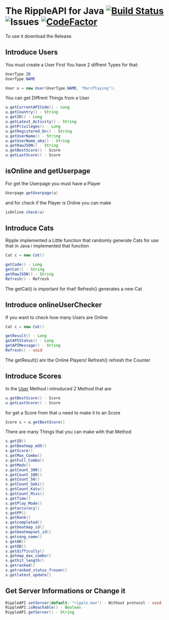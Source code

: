 # The RippleAPI for Java [![Build Status](https://travis-ci.org/MarcPlaying/RippleAPI-Java.svg?branch=master)](https://travis-ci.org/MarcPlaying/RippleAPI-Java) ![Issues](https://img.shields.io/github/issues/MarcPlaying/RippleAPI-Java.svg) [![CodeFactor](https://www.codefactor.io/repository/github/marcplaying/rippleapi-java/badge/master)](https://www.codefactor.io/repository/github/marcplaying/rippleapi-java/overview/master)
To use it download the Release.

## Introduce Users
You must create a User First You have 2 diffrent Types for that:
```java
UserType.ID
UserType.NAME
```

```java
User u = new User(UserType.NAME, "MarcPlaying");
```
You can get Diffrent Things from a User
```java
u.getCurrentAPICode() - Long
u.getCountry() - String
u.getID() - Long
u.getLatest_Activity() - String
u.getPrivileges() - Long
u.getRegistered_On() - String
u.getUserName() - String
u.getUserName_aka() - String
u.getRawJSON() - String
u.getBestScore() - Score
u.getLastScore() - Score
```

## isOnline and getUserpage
For get the Userpage you must have a Player
```java
Userpage.getUserpage(u)
```
and for check if the Player is Online you can make
```java
isOnline.check(u)
```
## Introduce Cats
Ripple implemented a Little function that randomly generate Cats for use that in Java i implemented that function
```java
Cat c = new Cat()
```
```java
getCode() - Long
getCat() - String
getRawJSON() - String
Refresh() - Refresh
```
The getCat() is important for that! Refresh() generates a new Cat

## Introduce onlineUserChecker
If you want to check how many Users are Online
```java
Cat c = new Cat()
```
```java
getResult() - Long
getAPIStatus() - Long
getAPIMessage() - String
Refresh() - void
```
The getResult() are the Online Players! Refresh() refresh the Counter

## Introduce Scores
In the [User](https://gist.github.com/MarcPlaying/f9d5962ba28da78d56a3c5eee4da79bd#introduce-users) Method i introduced 2 Method that are
```java
u.getBestScore() - Score
u.getLastScore() - Score
```
for get a Score from that u need to make it to an Score
```java
Score s = u.getBestScore()
```
There are many Things that you can make with that Method
```java
s.getID()
s.getBeatmap_md5()
s.getScore()
s.getMax_Combo()
s.getFull_Combo()
s.getMods()
s.getCount_300()
s.getCount_100()
s.getCount_50()
s.getCount_Geki()
s.getCount_Katu()
s.getCount_Miss()
s.getTime()
s.getPlay_Mode()
s.getaccuracy()
s.getPP()
s.getRank()
s.getcompleted()
s.getbeatmap_id()
s.getbeatmapset_id()
s.getsong_name()
s.getAR()
s.getOD()
s.getdifficulty()
s.getmap_max_combo()
s.gethit_length()
s.getranked()
s.getranked_status_frozen()
s.getlatest_update()
```
## Get Server Informations or Change it
```java
RippleAPI.setServer(default: "ripple.moe") - Without protocol - void
RippleAPI.isReachable() - Boolean
RippleAPI.getServer() - String
```
